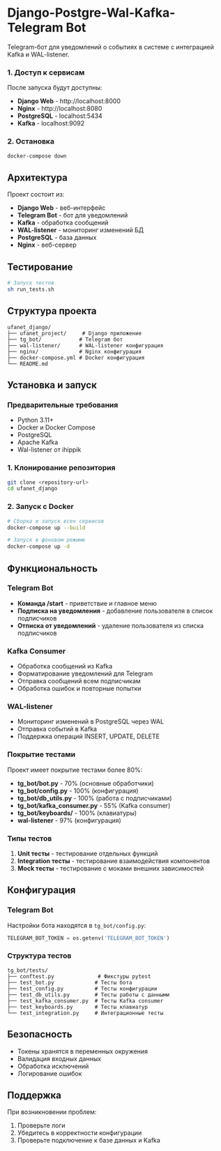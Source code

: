 # Django-Postgre-Wal-Kafka-Telegram Bot

Telegram-бот для уведомлений о событиях в системе с интеграцией Kafka и WAL-listener.



### 1. Доступ к сервисам

После запуска будут доступны:

- **Django Web** - http://localhost:8000
- **Nginx** - http://localhost:8080  
- **PostgreSQL** - localhost:5434
- **Kafka** - localhost:9092

### 2. Остановка

```bash
docker-compose down
```

## Архитектура

Проект состоит из:

- **Django Web** - веб-интерфейс
- **Telegram Bot** - бот для уведомлений
- **Kafka** - обработка сообщений
- **WAL-listener** - мониторинг изменений БД
- **PostgreSQL** - база данных
- **Nginx** - веб-сервер

## Тестирование

```bash
# Запуск тестов
sh run_tests.sh


```

## Структура проекта

```
ufanet_django/
├── ufanet_project/     # Django приложение
├── tg_bot/            # Telegram бот
├── wal-listener/      # WAL-listener конфигурация
├── nginx/             # Nginx конфигурация
├── docker-compose.yml # Docker конфигурация
└── README.md
```

## Установка и запуск

### Предварительные требования

- Python 3.11+
- Docker и Docker Compose
- PostgreSQL
- Apache Kafka
- Wal-listener от ihippik

### 1. Клонирование репозитория

```bash
git clone <repository-url>
cd ufanet_django
```



### 2. Запуск с Docker

```bash
# Сборка и запуск всех сервисов
docker-compose up --build

# Запуск в фоновом режиме
docker-compose up -d
```


## Функциональность

### Telegram Bot

- **Команда /start** - приветствие и главное меню
- **Подписка на уведомления** - добавление пользователя в список подписчиков
- **Отписка от уведомлений** - удаление пользователя из списка подписчиков

### Kafka Consumer

- Обработка сообщений из Kafka
- Форматирование уведомлений для Telegram
- Отправка сообщений всем подписчикам
- Обработка ошибок и повторные попытки

### WAL-listener

- Мониторинг изменений в PostgreSQL через WAL
- Отправка событий в Kafka
- Поддержка операций INSERT, UPDATE, DELETE



### Покрытие тестами

Проект имеет покрытие тестами более 80%:

- **tg_bot/bot.py** - 70% (основные обработчики)
- **tg_bot/config.py** - 100% (конфигурация)
- **tg_bot/db_utils.py** - 100% (работа с подписчиками)
- **tg_bot/kafka_consumer.py** - 55% (Kafka consumer)
- **tg_bot/keyboards/** - 100% (клавиатуры)
- **wal-listener** - 97% (конфигурация)

### Типы тестов

1. **Unit тесты** - тестирование отдельных функций
2. **Integration тесты** - тестирование взаимодействия компонентов
3. **Mock тесты** - тестирование с моками внешних зависимостей

## Конфигурация

### Telegram Bot

Настройки бота находятся в `tg_bot/config.py`:

```python
TELEGRAM_BOT_TOKEN = os.getenv('TELEGRAM_BOT_TOKEN')
```




### Структура тестов

```
tg_bot/tests/
├── conftest.py              # Фикстуры pytest
├── test_bot.py             # Тесты бота
├── test_config.py          # Тесты конфигурации
├── test_db_utils.py        # Тесты работы с данными
├── test_kafka_consumer.py  # Тесты Kafka consumer
├── test_keyboards.py       # Тесты клавиатур
└── test_integration.py     # Интеграционные тесты
```


## Безопасность

- Токены хранятся в переменных окружения
- Валидация входных данных
- Обработка исключений
- Логирование ошибок

## Поддержка

При возникновении проблем:

1. Проверьте логи 
2. Убедитесь в корректности конфигурации
3. Проверьте подключение к базе данных и Kafka
